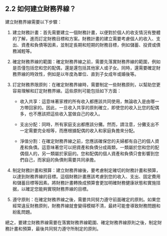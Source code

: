 ## 2.2 如何建立財務界線？

建立財務界線需要以下步驟：

1. 建立財務計畫：首先需要建立一個財務計畫，以便對於個人的收支情況有整體的了解，進而訂定財務目標和方案。財務計畫的建立需要考慮個人的收入、支出、資產和負債等因素，並制定長期和短期的財務目標，例如儲蓄、投資或債務減輕等。

2. 確定財務界線的範圍：確定財務界線之前，需要先落實財務界線的範圍，例如是否僅包括您和您的配偶，還是還包括其他家人或子女。同時，還需要確定財務界線的時效性，例如是以年度為單位、直到子女成年或婚後等。

3. 訂定財務界限原則：在確定財務界線時，需要制定一些財務原則，以幫助您更容易理解和訂定財務界線。這些原則可能包括如下方面：

    - 收入共享：這意味著家裡的所有收入都應該共同使用，無論收入是由哪一方帶回家的。因此，一旦收入共享的原則確立，即使您的收入比您的配偶多，也不應該把這些收入當做自己的收入。

    - 支出分配：同時，所有家庭支出都應該分攤。然而，請注意，分攤支出不一定需要完全相等，而應根據配偶的收入和家庭負擔來分配。

    - 淨值分割：在確定財務界線之前，您應該確保您的夫婦都有自己的個人資產和負債。這意味著您可以把資產和負債分成兩類，一類屬於您和您的配偶個人的，另一類屬於家庭的。您和配偶的個人資產和負債只會影響到您們自己，而家庭的負債則需要共同承擔。

4. 制定財務計畫和預算：建立財務界線後，要考慮制定確切的財務計畫和預算，以達到財務界線的目標。這個財務計畫應該考慮到您的收入、支出、固定費用和儲蓄目標等因素。將財務計畫轉換成預算會更加明確財務健康狀態和實施拮据，以確定您能夠實現財務界線的目標。

5. 遵守原則：在確定財務界線之後，需要共同努力遵守前面確定的原則。如果您經常違反財務原則，財務界線就會變得模糊不清，最終可能會導致財務問題和紛亂問題。

總之，要建立財務界線需要在落實財務界線範圍、確定財務界線原則之後，制定財務計畫和預算，最後共同努力遵守所制定的原則。